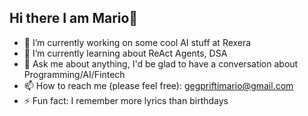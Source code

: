 ## Hi there I am Mario👋

<!--
**mariocodesforfun/mariocodesforfun** is a ✨ _special_ ✨ repository because its `README.md` (this file) appears on your GitHub profile.

Here are some ideas to get you started:

- 🔭 I’m currently working on ...
- 🌱 I’m currently learning ...
- 👯 I’m looking to collaborate on ...
- 🤔 I’m looking for help with ...
- 💬 Ask me about ...
- 📫 How to reach me: ...
- 😄 Pronouns: ...
- ⚡ Fun fact: ...
-->


- 🔭 I’m currently working on some cool AI stuff at Rexera
- 🌱 I’m currently learning about ReAct Agents, DSA
- 💬 Ask me about anything, I'd be glad to have a conversation about Programming/AI/Fintech
- 📫 How to reach me (please feel free): gegpriftimario@gmail.com
- ⚡ Fun fact: I remember more lyrics than birthdays
